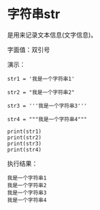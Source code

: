 # 字符串str

是用来记录文本信息(文字信息)。

字面值：双引号

演示：

```
str1 = '我是一个字符串1'

str2 = "我是一个字符串2"

str3 = '''我是一个字符串3'''

str4 = """我是一个字符串4"""

print(str1)
print(str2)
print(str3)
print(str4)
```

执行结果：

```
我是一个字符串1
我是一个字符串2
我是一个字符串3
我是一个字符串4
```
